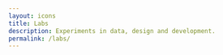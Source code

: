 ```yaml
---
layout: icons
title: Labs
description: Experiments in data, design and development.
permalink: /labs/
---
```


